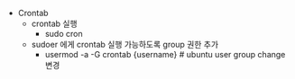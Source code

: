 * Crontab
  - crontab 실행
    - sudo cron
  - sudoer 에게 crontab 실행 가능하도록 group 권한 추가
    - usermod -a -G crontab {username} # ubuntu user group change 변경 
        
